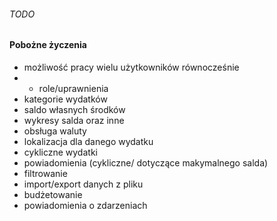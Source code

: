 ###### TODO
#### Pobożne życzenia
* możliwość pracy wielu użytkowników równocześnie
* * role/uprawnienia
* kategorie wydatków
* saldo własnych środków
* wykresy salda oraz inne
* obsługa waluty
* lokalizacja dla danego wydatku
* cykliczne wydatki
* powiadomienia (cykliczne/ dotyczące makymalnego salda)
* filtrowanie
* import/export danych z pliku
* budżetowanie
* powiadomienia o zdarzeniach
